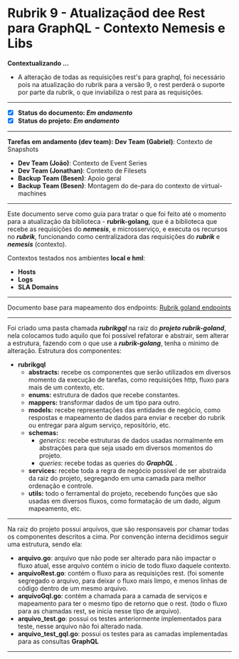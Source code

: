 # **Rubrik 9 - Atualizaçãod dee Rest para GraphQL - Contexto Nemesis e Libs**
**Contextualizando ...**

 - A alteração de todas as requisições rest's para graphql, foi necessário pois na atualização do rubrik para a versão 9, o rest perderá o suporte por parte da rubrik, o que inviabiliza o rest para as requisições.
 ---

 - [x] **Status do documento: *Em andamento***
 - [x] **Status do projeto: *Em andamento***
 ---

**Tarefas em andamento (dev team):** 
 **Dev Team (Gabriel)**: Contexto de Snapshots
 - **Dev Team (João)**: Contexto de Event Series
 - **Dev Team (Jonathan)**: Contexto de Filesets
 - **Backup Team (Besen)**: Apoio geral
 - **Backup Team (Besen)**: Montagem do de-para do contexto de virtual-machines
---

Este documento serve como guia para tratar o que foi feito até o momento para a atualização da biblioteca - **rubrik-golang**, que é a biblioteca que recebe as requisições do ***nemesis***, e microsserviço, e executa os recursos no ***rubrik***, funcionando como centralizadora das requisições do ***rubrik*** e ***nemesis*** (contexto).

Contextos testados nos ambientes **local e hml**:

- **Hosts**
- **Logs**
- **SLA Domains**
---
Documento base para mapeamento dos endpoints:
[Rubrik goland endpoints](https://github.com/totvs-cloud/rubrik-end-points/blob/main/README.md)

---
Foi criado uma pasta chamada ***rubrikgql*** na raiz do ***projeto rubrik-goland***, nela colocamos tudo aquilo que foi possível refatorar e abstrair, sem alterar a estrutura, fazendo com o que use a ***rubrik-golang***, tenha o minimo de alteração.
Estrutura dos componentes:

 - **rubrikgql**  	
	 - **abstracts:** recebe os componentes que serão utilizados em diversos momento da execução de tarefas, como requisições http, fluxo para mais de um contexto, etc.
	 - **enums:** estrutura de dados que recebe constantes.
	 - **mappers:** transformar dados de um tipo para outro.
	 - **models:** recebe representações das entidades de negócio, como respostas e mapeamento de dados para enviar e receber do rubrik ou entregar para algum serviço, repositório, etc.
	 - **schemas:**
		 - *generics*: recebe estruturas de dados usadas normalmente em abstrações para que seja usado em diversos momentos do projeto.
		 - *queries*: recebe todas as queries do ***GraphQL*** .
	 -	**services:** recebe toda a regra de negócio possível de ser abstraida da raiz do projeto, segregando em uma camada para melhor ordenação e controle.
	 -	**utils:** todo o ferramental do projeto, recebendo funções que são usadas em diversos fluxos, como formatação de um dado, algum mapeamento, etc.
---
Na raiz do projeto possui arquivos, que são responsaveis por chamar todas os componentes descritos a cima.
Por convenção interna decidimos seguir uma estrutura, sendo ela:
 - **arquivo.go**: arquivo que não pode ser alterado para não impactar o fluxo atual, esse arquivo contém o inicio de todo fluxo daquele contexto.
 - **arquivoRest.go**: contém o fluxo para as requisições rest. (foi somente segregado o arquivo, para deixar o fluxo mais limpo, e menos linhas de código dentro de um mesmo arquivo.
 - **arquivoGql.go**: contém a chamada para a camada de serviços e mapeamento para ter o mesmo tipo de retorno que o rest. (todo o fluxo para as chamadas rest, se inicia nesse tipo de arquivo).
 - **arquivo_test.go**: possui os testes anteriormente implementados para teste, nesse arquivo não foi alterado nada.
 - **arquivo_test_gql.go**: possui os testes para as camadas implementadas para as consultas **GraphQL**
---
